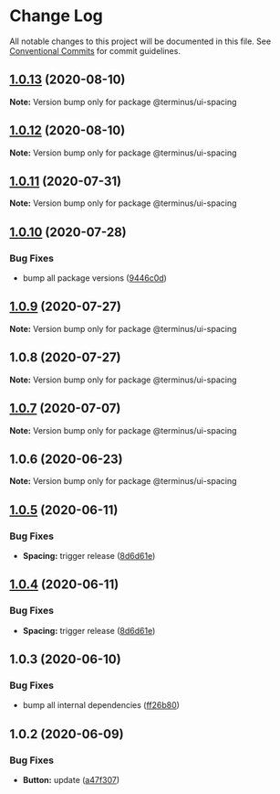 # Change Log

All notable changes to this project will be documented in this file.
See [Conventional Commits](https://conventionalcommits.org) for commit guidelines.

## [1.0.13](https://github.com/GetTerminus/terminus-oss/compare/@terminus/ui-spacing@1.0.12...@terminus/ui-spacing@1.0.13) (2020-08-10)

**Note:** Version bump only for package @terminus/ui-spacing

## [1.0.12](https://github.com/GetTerminus/terminus-oss/compare/@terminus/ui-spacing@1.0.11...@terminus/ui-spacing@1.0.12) (2020-08-10)

**Note:** Version bump only for package @terminus/ui-spacing

## [1.0.11](https://github.com/GetTerminus/terminus-oss/compare/@terminus/ui-spacing@1.0.10...@terminus/ui-spacing@1.0.11) (2020-07-31)

**Note:** Version bump only for package @terminus/ui-spacing

## [1.0.10](https://github.com/GetTerminus/terminus-oss/compare/@terminus/ui-spacing@1.0.9...@terminus/ui-spacing@1.0.10) (2020-07-28)

### Bug Fixes

* bump all package versions ([9446c0d](https://github.com/GetTerminus/terminus-oss/commit/9446c0d5cde3bd693cfba7cabbfd2db443a47b00))

## [1.0.9](https://github.com/GetTerminus/terminus-oss/compare/@terminus/ui-spacing@1.0.8...@terminus/ui-spacing@1.0.9) (2020-07-27)

**Note:** Version bump only for package @terminus/ui-spacing

## 1.0.8 (2020-07-27)

**Note:** Version bump only for package @terminus/ui-spacing

## [1.0.7](https://github.com/GetTerminus/terminus-oss/compare/@terminus/ui-spacing@1.0.6...@terminus/ui-spacing@1.0.7) (2020-07-07)

**Note:** Version bump only for package @terminus/ui-spacing

## 1.0.6 (2020-06-23)

**Note:** Version bump only for package @terminus/ui-spacing

## [1.0.5](https://github.com/GetTerminus/terminus-oss/compare/@terminus/ui-spacing@1.0.3...@terminus/ui-spacing@1.0.5) (2020-06-11)

### Bug Fixes

* **Spacing:** trigger release ([8d6d61e](https://github.com/GetTerminus/terminus-oss/commit/8d6d61e3c8e18b688528e60be53200a89ae95037))

## [1.0.4](https://github.com/GetTerminus/terminus-oss/compare/@terminus/ui-spacing@1.0.3...@terminus/ui-spacing@1.0.4) (2020-06-11)

### Bug Fixes

* **Spacing:** trigger release ([8d6d61e](https://github.com/GetTerminus/terminus-oss/commit/8d6d61e3c8e18b688528e60be53200a89ae95037))

## 1.0.3 (2020-06-10)

### Bug Fixes

* bump all internal dependencies ([ff26b80](https://github.com/GetTerminus/terminus-oss/commit/ff26b806bb599401f006996be5b567a378e68ef3))

## 1.0.2 (2020-06-09)

### Bug Fixes

* **Button:** update ([a47f307](https://github.com/GetTerminus/terminus-oss/commit/a47f30757b9216d6ee76788c117e76eacf5289e5))
